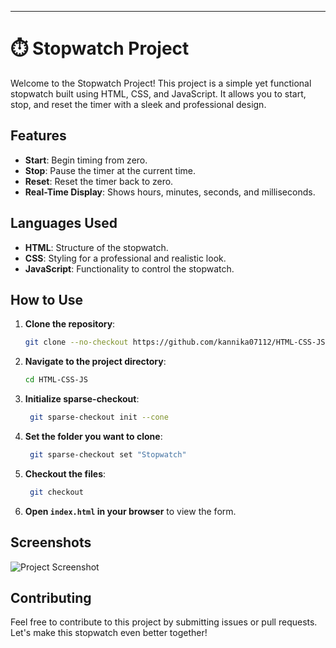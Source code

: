 

---

# ⏱️ Stopwatch Project

Welcome to the Stopwatch Project! This project is a simple yet functional stopwatch built using HTML, CSS, and JavaScript. It allows you to start, stop, and reset the timer with a sleek and professional design.

## Features

- **Start**: Begin timing from zero.
- **Stop**: Pause the timer at the current time.
- **Reset**: Reset the timer back to zero.
- **Real-Time Display**: Shows hours, minutes, seconds, and milliseconds.

## Languages Used

- **HTML**: Structure of the stopwatch.
- **CSS**: Styling for a professional and realistic look.
- **JavaScript**: Functionality to control the stopwatch.

## How to Use

1. **Clone the repository**:
    ```bash
    git clone --no-checkout https://github.com/kannika07112/HTML-CSS-JS.git
    ```
2. **Navigate to the project directory**:
    ```bash
    cd HTML-CSS-JS
    ```
3. **Initialize sparse-checkout**:
   ```bash
    git sparse-checkout init --cone
    ```
4. **Set the folder you want to clone**:
   ```bash
    git sparse-checkout set "Stopwatch"
    ```  
5. **Checkout the files**:
   ```bash
    git checkout
    ```    
6. **Open `index.html` in your browser** to view the form.

## Screenshots

![Project Screenshot](Stopwatchimage.png)

## Contributing

Feel free to contribute to this project by submitting issues or pull requests. Let's make this stopwatch even better together!


